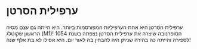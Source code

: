# ערפילית הסרטן

ערפילית הסרטן היא אחת הערפיליות המפורסמות ביותר. היא הייתה גם עצם מסיה הראשון
שקוטלג (M1)! הסופרנובה שיצרה את ערפילית הסרטן נצפתה בשנת 1054 לספירה והייתה כה
בהירה שניתן היה להבחין בה לאור יום. היא אפילו לא בת אלף שנה!

